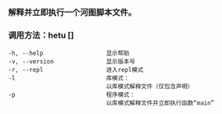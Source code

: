 ### 解释并立即执行一个河图脚本文件。

### 调用方法：hetu <script-file> [<options>]

```
-h, --help                  显示帮助
-v, --version               显示版本号
-r, --repl                  进入repl模式
-l                          库模式：
                            以库模式解释文件（仅包含声明）
-p                          程序模式：
                            以库模式解释文件并立即执行函数“main”
```